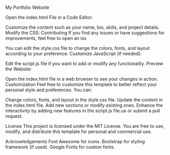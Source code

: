 My Portfolio Website

Open the index.html File in a Code Editor:

Customize the content such as your name, bio, skills, and project details.
Modify the CSS:
Contributing
If you find any issues or have suggestions for improvements, feel free to open an iss

You can edit the style.css file to change the colors, fonts, and layout according to your preference.
Customize JavaScript (if needed):

Edit the script.js file if you want to add or modify any functionality.
Preview the Website:

Open the index.html file in a web browser to see your changes in action.
Customization
Feel free to customize this template to better reflect your personal style and preferences. You can:

Change colors, fonts, and layout in the style.css file.
Update the content in the index.html file.
Add new sections or modify existing ones.
Enhance the interactivity by adding new features in the script.js file.ue or submit a pull request.

License
This project is licensed under the MIT License. You are free to use, modify, and distribute this template for personal and commercial use.

Acknowledgements
Font Awesome for icons.
Bootstrap for styling framework (if used).
Google Fonts for custom fonts.
